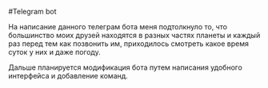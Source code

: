 #Telegram bot

На написание данного телеграм бота меня подтолкнуло то, что 
большинство моих друзей находятся в разных частях планеты 
и каждый раз перед тем как позвонить им, приходилось
смотреть какое время суток у них и даже погоду.

Дальше планируется модификация бота путем написания удобного интерфейса и добавление команд.
